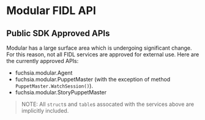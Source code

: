# Modular FIDL API

## Public SDK Approved APIs

Modular has a large surface area which is undergoing significant change.
For this reason, not all FIDL services are approved for external use.
Here are the currently approved APIs:

* fuchsia.modular.Agent
* fuchsia.modular.PuppetMaster (with the exception of method `PuppetMaster.WatchSession()`).
* fuchsia.modular.StoryPuppetMaster

> NOTE: All `struct`s and `table`s assocated with the services above are
> implicitly included.